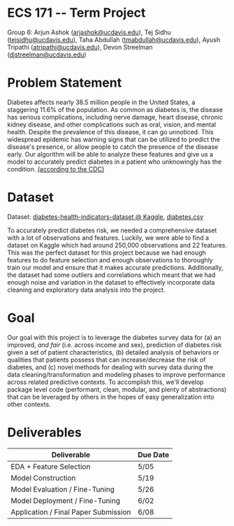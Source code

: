 # ECS 171 -- Term Project #
Group 6: Arjun Ashok (<arjashok@ucdavis.edu>), Tej Sidhu (<tejsidhu@ucdavis.edu>), 
Taha Abdullah (<tmabdullah@ucdavis.edu>), Ayush Tripathi (<atripathi@ucdavis.edu>), 
Devon Streelman (<djstreelman@ucdavis.edu>)

# Problem Statement

Diabetes affects nearly 38.5 million people in the United States, a
staggering 11.6% of the population. As common as diabetes is, the
disease has serious complications, including nerve damage, heart
disease, chronic kidney disease, and other complications such as oral,
vision, and mental health. Despite the prevalence of this disease, it
can go unnoticed. This widespread epidemic has warning signs that can be
utilized to predict the disease\'s presence, or allow people to catch
the presence of the disease early. Our algorithm will be able to analyze
these features and give us a model to accurately predict diabetes in a
patient who unknowingly has the condition.
[(according to the CDC)](https://www.cdc.gov/diabetes/index.html)

# Dataset

Dataset:
[diabetes-health-indicators-dataset @ Kaggle](https://www.kaggle.com/datasets/alexteboul/diabetes-health-indicators-dataset), 
[diabetes.csv](https://github.com/ArjunAshok17/ecs-171-project/blob/main/datasets/diabetes.csv)

To accurately predict diabetes risk, we needed a comprehensive dataset
with a lot of observations and features. Luckily, we were able to find a
dataset on Kaggle which had around 250,000 observations and 22 features.
This was the perfect dataset for this project because we had enough
features to do feature selection and enough observations to thoroughly
train our model and ensure that it makes accurate predictions.
Additionally, the dataset had some outliers and correlations which meant
that we had enough noise and variation in the dataset to effectively
incorporate data cleaning and exploratory data analysis into the
project.

# Goal

Our goal with this project is to leverage the diabetes survey data for
(a) an improved, *and fair* (i.e. across income and sex), prediction of
diabetes risk given a set of patient characteristics, (b) detailed
analysis of behaviors or qualities that patients possess that can
increase/decrease the risk of diabetes, and (c) novel methods for
dealing with survey data during the data cleaning/transformation and
modeling phases to improve performance across related predictive
contexts. To accomplish this, we'll develop package level code
(performant, clean, modular, and plenty of abstractions) that can be
leveraged by others in the hopes of easy generalization into other
contexts.

# Deliverables

|**Deliverable**                                            | **Due Date**|
|-----------------------------------------------------------|-----------|
|EDA + Feature Selection                                    | 5/05|
|Model Construction                                         | 5/19|
|Model Evaluation / Fine-Tuning                             | 5/26|
|Model Deployment / Fine-Tuning                             | 6/02|
|Application / Final Paper Submission                       | 6/08|
